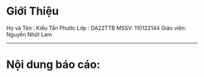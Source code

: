 # Giới Thiệu 

Họ và Tên : Kiều Tấn Phước
Lớp : DA22TTB
MSSV: 110122144
Giáo viên: Nguyễn Nhứt Lam
___________________________________________________

# Nội dung báo cáo:

